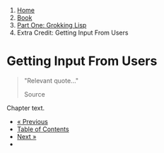 <ol class="breadcrumb">
  <li><a href="/">Home</a></li>
  <li><a href="/book/">Book</a></li>
  <li><a href="/book/1-0-0-overview/">Part One: Grokking Lisp</a></li>
  <li class="active">Extra Credit: Getting Input From Users</li>
</ol>

# Getting Input From Users

> "Relevant quote..."
> <footer>Source</footer>

Chapter text.

<ul class="pager">
  <li class="previous"><a href="/book/1-02-0-input-output/">&laquo; Previous</a></li>
  <li><a href="/book/">Table of Contents</a></li>
  <li class="next"><a href="/book/1-04-0-lists/">Next &raquo;</a><li>
</ul>
